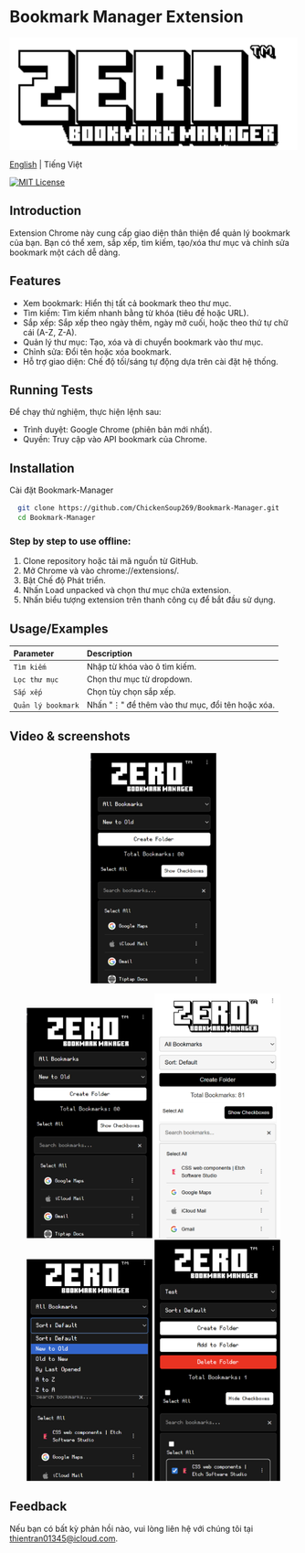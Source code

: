 # Bookmark Manager Extension

<div align="center">
<img src="./images/logo.png" alt="logo">
</div>

<a href="https://github.com/ChickenSoup269/Bookmark-Manager/blob/main/README.md">English</a> | Tiếng Việt

[![MIT License](https://img.shields.io/badge/License-MIT-green.svg)](https://choosealicense.com/licenses/mit/)

## Introduction

Extension Chrome này cung cấp giao diện thân thiện để quản lý bookmark của bạn. Bạn có thể xem, sắp xếp, tìm kiếm, tạo/xóa thư mục và chỉnh sửa bookmark một cách dễ dàng.

## Features

- Xem bookmark: Hiển thị tất cả bookmark theo thư mục.
- Tìm kiếm: Tìm kiếm nhanh bằng từ khóa (tiêu đề hoặc URL).
- Sắp xếp: Sắp xếp theo ngày thêm, ngày mở cuối, hoặc theo thứ tự chữ cái (A-Z, Z-A).
- Quản lý thư mục: Tạo, xóa và di chuyển bookmark vào thư mục.
- Chỉnh sửa: Đổi tên hoặc xóa bookmark.
- Hỗ trợ giao diện: Chế độ tối/sáng tự động dựa trên cài đặt hệ thống.

## Running Tests

Để chạy thử nghiệm, thực hiện lệnh sau:

- Trình duyệt: Google Chrome (phiên bản mới nhất).
- Quyền: Truy cập vào API bookmark của Chrome.

## Installation

Cài đặt Bookmark-Manager

```bash
  git clone https://github.com/ChickenSoup269/Bookmark-Manager.git
  cd Bookmark-Manager
```

### Step by step to use offline:

1. Clone repository hoặc tải mã nguồn từ GitHub.
2. Mở Chrome và vào chrome://extensions/.
3. Bật Chế độ Phát triển.
4. Nhấn Load unpacked và chọn thư mục chứa extension.
5. Nhấn biểu tượng extension trên thanh công cụ để bắt đầu sử dụng.

## Usage/Examples

| Parameter          | Description                                     |
| :----------------- | :---------------------------------------------- |
| `Tìm kiếm`         | Nhập từ khóa vào ô tìm kiếm.                    |
| `Lọc thư mục`      | Chọn thư mục từ dropdown.                       |
| `Sắp xếp`          | Chọn tùy chọn sắp xếp.                          |
| `Quản lý bookmark` | Nhấn "⋮" để thêm vào thư mục, đổi tên hoặc xóa. |

## Video & screenshots

<p align="center"> <img src="./images/Screenshot.png" alt="Screenshot" width="220"/> </p>

<div style="text-align: center;">
  <img src="./images/Screenshot.png" alt="Screenshot" width="220"/>
  <img src="./images/Screenshot2.png" alt="Screenshot" width="220"/>
  <img src="./images/Screenshot3.png" alt="Screenshot" width="220"/>
  <img src="./images/Screenshot4.png" alt="Screenshot" width="220"/>
</div>

## Feedback

Nếu bạn có bất kỳ phản hồi nào, vui lòng liên hệ với chúng tôi tại thientran01345@icloud.com.
